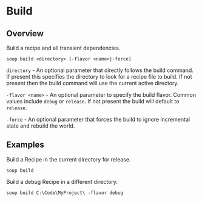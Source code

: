 # Build
## Overview
Build a recipe and all transient dependencies.
```
soup build <directory> [-flavor <name>|-force]
```

`directory` - An optional parameter that directly follows the build command. If present this specifies the directory to look for a recipe file to build. If not present then the build command will use the current active directory.

`-flavor <name>` - An optional parameter to specify the build flavor. Common values include `debug` or `release`. If not present the build will default to `release`.

`-force` - An optional parameter that forces the build to ignore incremental state and rebuild the world.

## Examples
Build a Recipe in the current directory for release.
```
soup build
```

Build a debug Recipe in a different directory.
```
soup build C:\Code\MyProject\ -flavor debug
```
